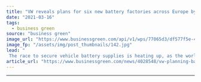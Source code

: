 ```yaml
---
title: "VW reveals plans for six new battery factories across Europe by 2030"
date: "2021-03-16"
tags: 
  - business green
source: "business green"
image_url: "https://www.businessgreen.com/api/v1/wps/77065d3/df577f5e-4c8e-43a6-b318-3ebdc0cc721f/1/iStock-1284625488-185x114.jpg"
image_fp: "/assets/img/post_thumbnails/142.jpg"
lead: "
 The race to secure vehicle battery supplies is heating up, as the world's biggest car firms prepare to go electric  ..."
article_url: "https://www.businessgreen.com/news/4028548/vw-planning-battery-factories-europe-2030"
---
```


---
